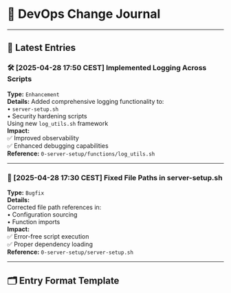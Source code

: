 # 📔 DevOps Change Journal

---

## 📝 Latest Entries

### 🛠️ [2025-04-28 17:50 CEST] **Implemented Logging Across Scripts**

**Type:** `Enhancement`  
**Details:** Added comprehensive logging functionality to:  
• `server-setup.sh`  
• Security hardening scripts  
Using new `log_utils.sh` framework  
**Impact:**  
✅ Improved observability  
✅ Enhanced debugging capabilities  
**Reference:** `0-server-setup/functions/log_utils.sh`

---

### 🔧 [2025-04-28 17:30 CEST] **Fixed File Paths in server-setup.sh**

**Type:** `Bugfix`  
**Details:**  
Corrected file path references in:  
• Configuration sourcing  
• Function imports  
**Impact:**  
✅ Error-free script execution  
✅ Proper dependency loading  
**Reference:** `0-server-setup/server-setup.sh`

---

## 🗂️ Entry Format Template
